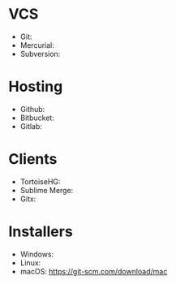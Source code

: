# VCS

- Git:
- Mercurial:
- Subversion:

# Hosting

- Github:
- Bitbucket:
- Gitlab:

# Clients

- TortoiseHG:
- Sublime Merge:
- Gitx:

# Installers

- Windows:
- Linux:
- macOS: https://git-scm.com/download/mac
